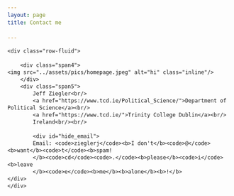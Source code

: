 ```yaml
---
layout: page
title: Contact me

---
```

<div class="container">

    <div class="row-fluid">
    
        <div class="span4">
	<img src="../assets/pics/homepage.jpeg" alt="hi" class="inline"/>
        </div>
        <div class="span5">
            Jeff Ziegler<br/>
            <a href="https://www.tcd.ie/Political_Science/">Department of Political Science</a><br/>
            <a href="https://www.tcd.ie/">Trinity College Dublin</a><br/>
            Ireland<br/><br/>

            <div id="hide_email">
            Email: <code>zieglerj</code><b>I don't</b><code>@</code><b>want</b><code>t</code><b>spam!
            </b><code>cd</code><code>.</code><b>please</b><code>i</code><b>leave
            </b><code>e</code><b>me</b><b>alone</b><b>!</b>
	</div>
    </div>
    
</div>
